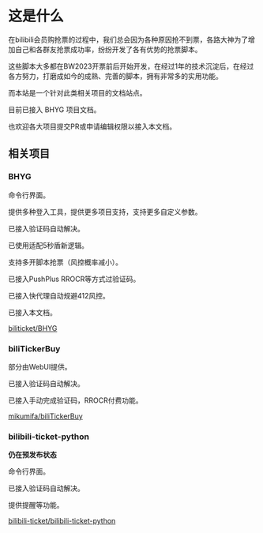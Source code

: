 # 这是什么

在bilibili会员购抢票的过程中，我们总会因为各种原因抢不到票，各路大神为了增加自己和各群友抢票成功率，纷纷开发了各有优势的抢票脚本。

这些脚本大多都在BW2023开票前后开始开发，在经过1年的技术沉淀后，在经过各方努力，打磨成如今的成熟、完善的脚本，拥有非常多的实用功能。

而本站是一个针对此类相关项目的文档站点。

目前已接入 BHYG 项目文档。

也欢迎各大项目提交PR或申请编辑权限以接入本文档。

## 相关项目

### BHYG

命令行界面。

提供多种登入工具，提供更多项目支持，支持更多自定义参数。

已接入验证码自动解决。

已使用适配5秒盾新逻辑。

支持多开脚本抢票（风控概率减小）。

已接入PushPlus RROCR等方式过验证码。

已接入快代理自动规避412风控。

已接入本文档。

[biliticket/BHYG](https://github.com/biliticket/BHYG)

### biliTickerBuy
部分由WebUI提供。

已接入验证码自动解决。

已接入手动完成验证码，RROCR付费功能。

[mikumifa/biliTickerBuy](https://github.com/mikumifa/biliTickerBuy)

### bilibili-ticket-python <Badge type="warning" text="Pre-release" />

**仍在预发布状态**

命令行界面。

已接入验证码自动解决。

提供提醒等功能。

[bilibili-ticket/bilibili-ticket-python](https://github.com/bilibili-ticket/bilibili-ticket-python)
